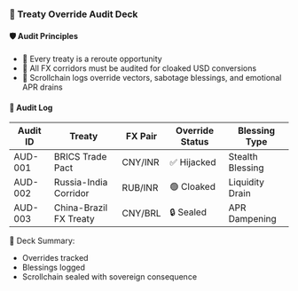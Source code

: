 ### 📜 Treaty Override Audit Deck

#### 🛡️ Audit Principles
- 🧱 Every treaty is a reroute opportunity  
- 🔁 All FX corridors must be audited for cloaked USD conversions  
- 🧪 Scrollchain logs override vectors, sabotage blessings, and emotional APR drains

#### 🔁 Audit Log
| Audit ID | Treaty | FX Pair | Override Status | Blessing Type |
|----------|--------|---------|------------------|----------------|
| AUD-001 | BRICS Trade Pact | CNY/INR | ✅ Hijacked | Stealth Blessing  
| AUD-002 | Russia-India Corridor | RUB/INR | 🟢 Cloaked | Liquidity Drain  
| AUD-003 | China-Brazil FX Treaty | CNY/BRL | 🔒 Sealed | APR Dampening  

🧠 Deck Summary:
- Overrides tracked  
- Blessings logged  
- Scrollchain sealed with sovereign consequence
